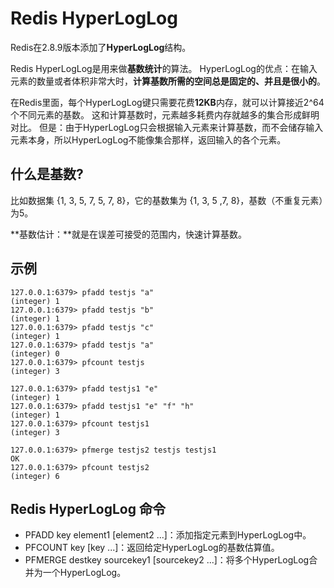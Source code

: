 # Redis HyperLogLog
Redis在2.8.9版本添加了**HyperLogLog**结构。

Redis HyperLogLog是用来做**基数统计**的算法。
HyperLogLog的优点：在输入元素的数量或者体积非常大时，**计算基数所需的空间总是固定的、并且是很小的**。

在Redis里面，每个HyperLogLog键只需要花费**12KB**内存，就可以计算接近2^64个不同元素的基数。
这和计算基数时，元素越多耗费内存就越多的集合形成鲜明对比。
但是：由于HyperLogLog只会根据输入元素来计算基数，而不会储存输入元素本身，所以HyperLogLog不能像集合那样，返回输入的各个元素。

## 什么是基数?
比如数据集 {1, 3, 5, 7, 5, 7, 8}，它的基数集为 {1, 3, 5 ,7, 8}，基数（不重复元素）为5。 

**基数估计：**就是在误差可接受的范围内，快速计算基数。

## 示例
```
127.0.0.1:6379> pfadd testjs "a"
(integer) 1
127.0.0.1:6379> pfadd testjs "b"
(integer) 1
127.0.0.1:6379> pfadd testjs "c"
(integer) 1
127.0.0.1:6379> pfadd testjs "a"
(integer) 0
127.0.0.1:6379> pfcount testjs
(integer) 3

127.0.0.1:6379> pfadd testjs1 "e"
(integer) 1
127.0.0.1:6379> pfadd testjs1 "e" "f" "h"
(integer) 1
127.0.0.1:6379> pfcount testjs1
(integer) 3

127.0.0.1:6379> pfmerge testjs2 testjs testjs1
OK
127.0.0.1:6379> pfcount testjs2
(integer) 6

```

## Redis HyperLogLog 命令
* PFADD key element1 [element2 ...]：添加指定元素到HyperLogLog中。
* PFCOUNT key [key ...]：返回给定HyperLogLog的基数估算值。
* PFMERGE destkey sourcekey1 [sourcekey2 ...]：将多个HyperLogLog合并为一个HyperLogLog。
